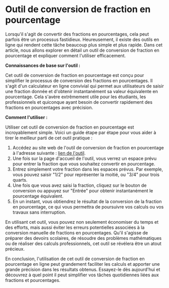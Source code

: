 Outil de conversion de fraction en pourcentage
==============================================

Lorsqu'il s'agit de convertir des fractions en pourcentages, cela peut parfois être un processus fastidieux. Heureusement, il existe des outils en ligne qui rendent cette tâche beaucoup plus simple et plus rapide. Dans cet article, nous allons explorer en détail un outil de conversion de fraction en pourcentage et expliquer comment l'utiliser efficacement.

**Connaissances de base sur l'outil :**

Cet outil de conversion de fraction en pourcentage est conçu pour simplifier le processus de conversion des fractions en pourcentages. Il s'agit d'un calculateur en ligne convivial qui permet aux utilisateurs de saisir une fraction donnée et d'obtenir instantanément sa valeur équivalente en pourcentage. Cela s'avère extrêmement utile pour les étudiants, les professionnels et quiconque ayant besoin de convertir rapidement des fractions en pourcentages avec précision.

**Comment l'utiliser :**

Utiliser cet outil de conversion de fraction en pourcentage est incroyablement simple. Voici un guide étape par étape pour vous aider à tirer le meilleur parti de cet outil pratique :

1. Accédez au site web de l'outil de conversion de fraction en pourcentage à l'adresse suivante : [lien de l'outil](https://www.onlinecalculatorsfree.com/fr/convert/fraction-to-percent.html).
2. Une fois sur la page d'accueil de l'outil, vous verrez un espace prévu pour entrer la fraction que vous souhaitez convertir en pourcentage.
3. Entrez simplement votre fraction dans les espaces prévus. Par exemple, vous pouvez saisir "1/2" pour représenter la moitié, ou "3/4" pour trois quarts.
4. Une fois que vous avez saisi la fraction, cliquez sur le bouton de conversion ou appuyez sur "Entrée" pour obtenir instantanément le pourcentage équivalent.
5. En un instant, vous obtiendrez le résultat de la conversion de la fraction en pourcentage, ce qui vous permettra de poursuivre vos calculs ou vos travaux sans interruption.

En utilisant cet outil, vous pouvez non seulement économiser du temps et des efforts, mais aussi éviter les erreurs potentielles associées à la conversion manuelle de fractions en pourcentages. Qu'il s'agisse de préparer des devoirs scolaires, de résoudre des problèmes mathématiques ou de réaliser des calculs professionnels, cet outil se révélera être un atout précieux.

En conclusion, l'utilisation de cet outil de conversion de fraction en pourcentage en ligne peut grandement faciliter les calculs et apporter une grande précision dans les résultats obtenus. Essayez-le dès aujourd'hui et découvrez à quel point il peut simplifier vos tâches quotidiennes liées aux fractions et pourcentages.